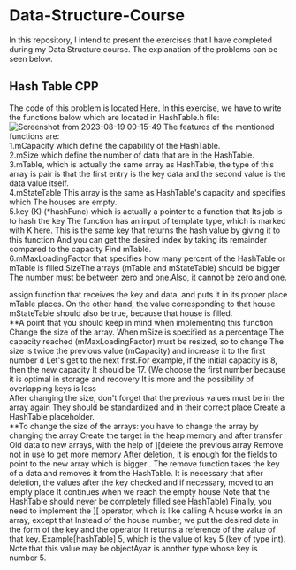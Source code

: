 # Data-Structure-Course
In this repository, I intend to present the exercises that I have completed during my Data Structure course. The explanation of the problems can be seen below.

## Hash Table CPP
The code of this problem is located [Here.](https://github.com/Snaseri2001/Data-Structure-Course/blob/main/HashTable_Cpp-1/src/HashTable.h)
In this exercise, we have to write the functions below which are located in HashTable.h file:
![Screenshot from 2023-08-19 00-15-49](https://github.com/Snaseri2001/Data-Structure-Course/assets/60386309/e4e5e909-c989-4bb0-a781-a7b026c430a0)
The features of the mentioned functions are:<br>
1.mCapacity which define the capability of the HashTable.<br>
2.mSize which define the number of data that are in the HashTable.<br>
3.mTable, which is actually the same array as HashTable, the type of this array is pair is that the first entry is the key data and the second value is the data value itself.<br>
4.mStateTable This array is the same as HashTable's capacity and specifies which The houses are empty.<br>
5.key (K) (*hashFunc) which is actually a pointer to a function that Its job is to hash the key The function has an input of template type, which is marked with K here. This is the same key that returns the hash value by giving it to this function And you can get the desired index by taking its remainder compared to the capacity Find mTable.<br>
6.mMaxLoadingFactor that specifies how many percent of the HashTable or mTable is filled SizeThe arrays (mTable and mStateTable) should be bigger The number must be between zero and one.Also, it cannot be zero and one.<br>

assign function that receives the key and data, and puts it in its proper place mTable places. On the other hand, the value corresponding to that house mStateTable should also be true, because that house is filled.<br>
**A point that you should keep in mind when implementing this function Change the size of the array. When mSize is specified as a percentage
The capacity reached (mMaxLoadingFactor) must be resized, so to change The size is twice the previous value (mCapacity) and increase it to the first number d Let's get to the next first.For example, if the initial capacity is 8, then the new capacity It should be 17. (We choose the first number because it is optimal in storage and recovery It is more and the possibility of overlapping keys is less<br>
After changing the size, don't forget that the previous values must be in the array again They should be standardized and in their correct place
Create a HashTable placeholder.<br>
**To change the size of the arrays: you have to change the array by changing the array Create the target in the heap memory and after transfer
Old data to new arrays, with the help of ][delete the previous array Remove not in use to get more memory
After deletion, it is enough for the fields to point to the new array which is bigger .
The remove function takes the key of a data and removes it from the HashTable. It is necessary that after deletion, the values after the key
checked and if necessary, moved to an empty place It continues when we reach the empty house
Note that the HashTable should never be completely filled see HashTable)
Finally, you need to implement the ][ operator, which is like calling A house works in an array, except that
Instead of the house number, we put the desired data in the form of the key and the operator It returns a reference of the value of that key. Example[hashTable] 5, which is the value of key 5 (key of type int). Note that this value may be objectAyaz is another type whose key is number 5.
